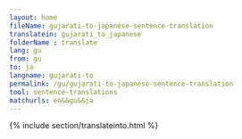 ```yaml
---
layout: home
fileName: gujarati-to-japanese-sentence-translation
translatein: gujarati_to_japanese
folderName : translate
lang: gu
from: gu
to: ja
langname: gujarati-to
permalink: /gu/gujarati-to-japanese-sentence-translation
tool: sentence-translations
matchurls: en&&gu&&ja
---
```

{% include section/translateinto.html %}

